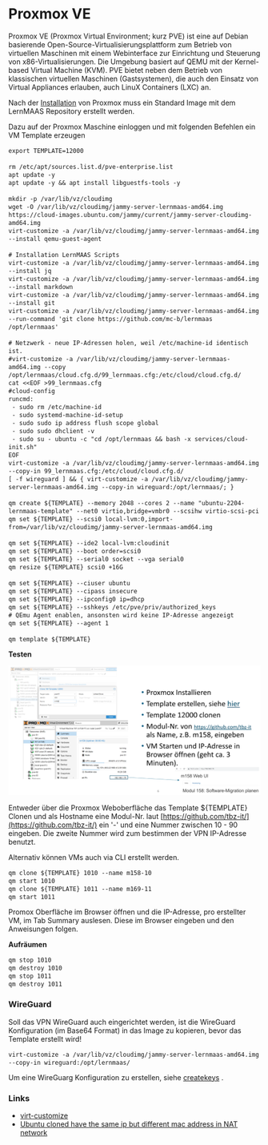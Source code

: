 Proxmox VE
==========

Proxmox VE (Proxmox Virtual Environment; kurz PVE) ist eine auf Debian basierende Open-Source-Virtualisierungsplattform zum Betrieb von virtuellen Maschinen mit einem Webinterface zur Einrichtung und Steuerung von x86-Virtualisierungen. Die Umgebung basiert auf QEMU mit der Kernel-based Virtual Machine (KVM). PVE bietet neben dem Betrieb von klassischen virtuellen Maschinen (Gastsystemen), die auch den Einsatz von Virtual Appliances erlauben, auch LinuX Containers (LXC) an.

Nach der [Installation](https://www.proxmox.com/de/proxmox-ve/erste-schritte) von Proxmox muss ein Standard Image mit dem LernMAAS Repository erstellt werden.

Dazu auf der Proxmox Maschine einloggen und mit folgenden Befehlen ein VM Template erzeugen

    export TEMPLATE=12000
    
    rm /etc/apt/sources.list.d/pve-enterprise.list
    apt update -y
    apt update -y && apt install libguestfs-tools -y
    
    mkdir -p /var/lib/vz/cloudimg 
    wget -O /var/lib/vz/cloudimg/jammy-server-lernmaas-amd64.img https://cloud-images.ubuntu.com/jammy/current/jammy-server-cloudimg-amd64.img
    virt-customize -a /var/lib/vz/cloudimg/jammy-server-lernmaas-amd64.img --install qemu-guest-agent    
    
    # Installation LernMAAS Scripts
    virt-customize -a /var/lib/vz/cloudimg/jammy-server-lernmaas-amd64.img --install jq   
    virt-customize -a /var/lib/vz/cloudimg/jammy-server-lernmaas-amd64.img --install markdown 
    virt-customize -a /var/lib/vz/cloudimg/jammy-server-lernmaas-amd64.img --install git     
    virt-customize -a /var/lib/vz/cloudimg/jammy-server-lernmaas-amd64.img --run-command 'git clone https://github.com/mc-b/lernmaas /opt/lernmaas'
    
    # Netzwerk - neue IP-Adressen holen, weil /etc/machine-id identisch ist.
    #virt-customize -a /var/lib/vz/cloudimg/jammy-server-lernmaas-amd64.img --copy /opt/lernmaas/cloud.cfg.d/99_lernmaas.cfg:/etc/cloud/cloud.cfg.d/
    cat <<EOF >99_lernmaas.cfg
    #cloud-config
    runcmd:
     - sudo rm /etc/machine-id
     - sudo systemd-machine-id-setup
     - sudo sudo ip address flush scope global
     - sudo sudo dhclient -v    
     - sudo su - ubuntu -c "cd /opt/lernmaas && bash -x services/cloud-init.sh"  
    EOF
    virt-customize -a /var/lib/vz/cloudimg/jammy-server-lernmaas-amd64.img --copy-in 99_lernmaas.cfg:/etc/cloud/cloud.cfg.d/  
    [ -f wireguard ] && { virt-customize -a /var/lib/vz/cloudimg/jammy-server-lernmaas-amd64.img --copy-in wireguard:/opt/lernmaas/; }    
    
    qm create ${TEMPLATE} --memory 2048 --cores 2 --name "ubuntu-2204-lernmaas-template" --net0 virtio,bridge=vmbr0 --scsihw virtio-scsi-pci
    qm set ${TEMPLATE} --scsi0 local-lvm:0,import-from=/var/lib/vz/cloudimg/jammy-server-lernmaas-amd64.img
    
    qm set ${TEMPLATE} --ide2 local-lvm:cloudinit
    qm set ${TEMPLATE} --boot order=scsi0
    qm set ${TEMPLATE} --serial0 socket --vga serial0
    qm resize ${TEMPLATE} scsi0 +16G
    
    qm set ${TEMPLATE} --ciuser ubuntu
    qm set ${TEMPLATE} --cipass insecure    
    qm set ${TEMPLATE} --ipconfig0 ip=dhcp    
    qm set ${TEMPLATE} --sshkeys /etc/pve/priv/authorized_keys
    # QEmu Agent enablen, ansonsten wird keine IP-Adresse angezeigt
    qm set ${TEMPLATE} --agent 1
    
    qm template ${TEMPLATE}

**Testen** 

![](../images/proxmoxvm.png)
  

Entweder über die Proxmox Weboberfläche das Template ${TEMPLATE} Clonen und als Hostname eine Modul-Nr. laut [https://github.com/tbz-it/](https://github.com/tbz-it/) ein '-' und eine Nummer zwischen 10 - 90 eingeben. Die zweite Nummer wird zum bestimmen der VPN IP-Adresse benutzt.

Alternativ können VMs auch via CLI erstellt werden. 

    qm clone ${TEMPLATE} 1010 --name m158-10
    qm start 1010
    qm clone ${TEMPLATE} 1011 --name m169-11
    qm start 1011 
    
Promox Oberfläche im Browser öffnen und die IP-Adresse, pro erstellter VM, im Tab Summary auslesen. Diese im Browser eingeben und den Anweisungen folgen.

**Aufräumen**

    qm stop 1010
    qm destroy 1010
    qm stop 1011
    qm destroy 1011   
    
### WireGuard

Soll das VPN WireGuard auch eingerichtet werden, ist die WireGuard Konfiguration (im Base64 Format) in das Image zu kopieren, bevor das Template erstellt wird!

    virt-customize -a /var/lib/vz/cloudimg/jammy-server-lernmaas-amd64.img --copy-in wireguard:/opt/lernmaas/
    
Um eine WireGuarg Konfiguration zu erstellen, siehe [createkeys](../../helper#createvms) .  

### Links

* [virt-customize](https://manpages.ubuntu.com/manpages/bionic/man1/virt-customize.1.html)
* [Ubuntu cloned have the same ip but different mac address in NAT network](https://askubuntu.com/questions/1179897/ubuntu-18-04-guests-which-cloned-by-virtualbox-have-the-same-ip-but-different-ma)


